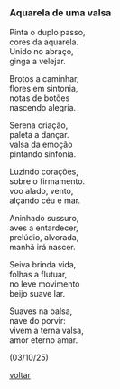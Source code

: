 ### Aquarela de uma valsa

Pinta o duplo passo,  
cores da aquarela.  
Unido no abraço,  
ginga a velejar.

Brotos a caminhar,  
flores em sintonia,  
notas de botões  
nascendo alegria.

Serena criação,  
paleta a dançar.  
valsa da emoção  
pintando sinfonia.

Luzindo corações,  
sobre o firmamento.  
voo alado, vento,  
alçando céu e mar.

Aninhado sussuro,   
aves a entardecer,  
prelúdio, alvorada,  
manhã irá nascer.

Seiva brinda vida,  
folhas a flutuar,  
no leve movimento  
beijo suave lar.

Suaves na balsa,  
nave do porvir:  
vivem a terna valsa,  
amor eterno amar.

(03/10/25)

[voltar](./)
